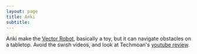 ```yaml
---
layout: page
title: Anki
subtitle: 
---
```


Anki make the [Vector Robot](https://www.vectorrobot.shop/), basically a toy, but it can navigate obstacles on a tabletop. Avoid the swish videos, and look at Techmoan's [youtube review](https://www.youtube.com/watch?v=is-rSK5y6EQ).
